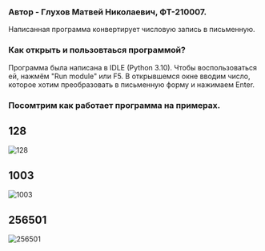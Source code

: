 ### Автор - Глухов Матвей Николаевич, ФТ-210007.

Написанная программа конвертирует числовую запись в письменную.

### Как открыть и пользовтаься программой? 
Программа была написана в IDLE (Python 3.10). Чтобы воспользоваться ей, нажмём "Run module" или F5. В открывшемся окне вводим число, которое хотим преобразовать в письменную форму и нажимаем Enter.

### Посомтрим как работает программа на примерах.
## 128
![128](https://user-images.githubusercontent.com/113675991/190903438-35f1d080-34b4-4972-b369-e49a469bcdfd.png)
## 1003
![1003](https://user-images.githubusercontent.com/113675991/190903367-30e706b8-9ddc-48c6-9143-a71ec1ef7116.png)
## 256501
![256501](https://user-images.githubusercontent.com/113675991/190903453-612c6378-a92f-4a97-abde-03232ca5bf51.png)
